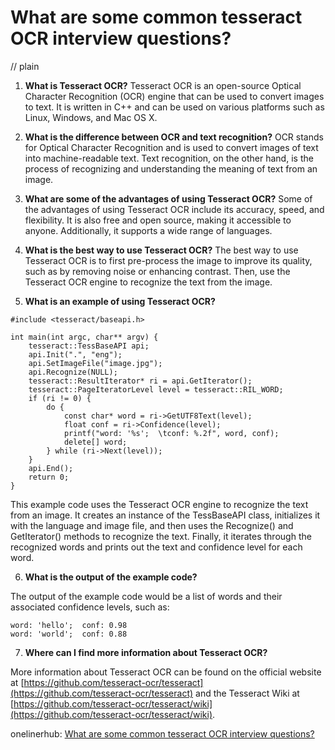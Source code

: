 # What are some common tesseract OCR interview questions?
// plain

1. **What is Tesseract OCR?** Tesseract OCR is an open-source Optical Character Recognition (OCR) engine that can be used to convert images to text. It is written in C++ and can be used on various platforms such as Linux, Windows, and Mac OS X.

2. **What is the difference between OCR and text recognition?** OCR stands for Optical Character Recognition and is used to convert images of text into machine-readable text. Text recognition, on the other hand, is the process of recognizing and understanding the meaning of text from an image.

3. **What are some of the advantages of using Tesseract OCR?** Some of the advantages of using Tesseract OCR include its accuracy, speed, and flexibility. It is also free and open source, making it accessible to anyone. Additionally, it supports a wide range of languages.

4. **What is the best way to use Tesseract OCR?** The best way to use Tesseract OCR is to first pre-process the image to improve its quality, such as by removing noise or enhancing contrast. Then, use the Tesseract OCR engine to recognize the text from the image.

5. **What is an example of using Tesseract OCR?**

```
#include <tesseract/baseapi.h>

int main(int argc, char** argv) {
    tesseract::TessBaseAPI api;
    api.Init(".", "eng");
    api.SetImageFile("image.jpg");
    api.Recognize(NULL);
    tesseract::ResultIterator* ri = api.GetIterator();
    tesseract::PageIteratorLevel level = tesseract::RIL_WORD;
    if (ri != 0) {
        do {
            const char* word = ri->GetUTF8Text(level);
            float conf = ri->Confidence(level);
            printf("word: '%s';  \tconf: %.2f", word, conf);
            delete[] word;
        } while (ri->Next(level));
    }
    api.End();
    return 0;
}
```

This example code uses the Tesseract OCR engine to recognize the text from an image. It creates an instance of the TessBaseAPI class, initializes it with the language and image file, and then uses the Recognize() and GetIterator() methods to recognize the text. Finally, it iterates through the recognized words and prints out the text and confidence level for each word.

6. **What is the output of the example code?**

The output of the example code would be a list of words and their associated confidence levels, such as:

```
word: 'hello'; 	conf: 0.98
word: 'world'; 	conf: 0.88
```

7. **Where can I find more information about Tesseract OCR?**

More information about Tesseract OCR can be found on the official website at [https://github.com/tesseract-ocr/tesseract](https://github.com/tesseract-ocr/tesseract) and the Tesseract Wiki at [https://github.com/tesseract-ocr/tesseract/wiki](https://github.com/tesseract-ocr/tesseract/wiki).

onelinerhub: [What are some common tesseract OCR interview questions?](https://onelinerhub.com/tesseract-ocr/what-are-some-common-tesseract-ocr-interview-questions)